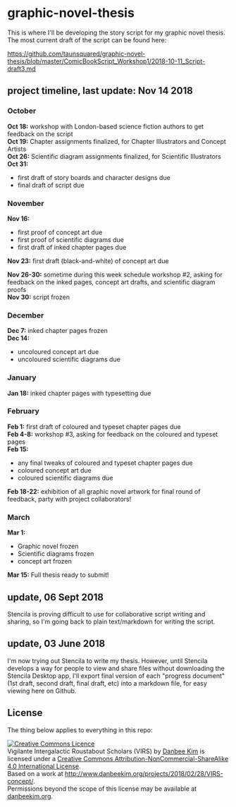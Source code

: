 # graphic-novel-thesis
This is where I'll be developing the story script for my graphic novel thesis. The most current draft of the script can be found here: 

https://github.com/taunsquared/graphic-novel-thesis/blob/master/ComicBookScript_Workshop1/2018-10-11_Script-draft3.md

## project timeline, last update: Nov 14 2018
### October
**Oct 18:** workshop with London-based science fiction authors to get feedback on the script  
**Oct 19:** Chapter assignments finalized, for Chapter Illustrators and Concept Artists  
**Oct 26:** Scientific diagram assignments finalized, for Scientific Illustrators  
**Oct 31:** 
* first draft of story boards and character designs due  
* final draft of script due  

### November  
**Nov 16:** 
* first proof of concept art due   
* first proof of scientific diagrams due  
* first draft of inked chapter pages due  

**Nov 23:** first draft (black-and-white) of concept art due

**Nov 26-30:** sometime during this week schedule workshop #2, asking for feedback on the inked pages, concept art drafts, and scientific diagram proofs  
**Nov 30:** script frozen  

### December
**Dec 7:** inked chapter pages frozen  
**Dec 14:** 
* uncoloured concept art due  
* uncoloured scientific diagrams due  

### January
**Jan 18:** inked chapter pages with typesetting due  

### February
**Feb 1:** first draft of coloured and typeset chapter pages due  
**Feb 4-8:** workshop #3, asking for feedback on the coloured and typeset pages  
**Feb 15:** 
* any final tweaks of coloured and typeset chapter pages due  
* coloured concept art due  
* coloured scientific diagrams due  

**Feb 18-22:** exhibition of all graphic novel artwork for final round of feedback, party with project collaborators!  

### March
**Mar 1:** 
* Graphic novel frozen  
* Scientific diagrams frozen  
* concept art frozen  

**Mar 15:** Full thesis ready to submit!   

## update, 06 Sept 2018
Stencila is proving difficult to use for collaborative script writing and sharing, so I'm going back to plain text/markdown for writing the script. 

## update, 03 June 2018
I'm now trying out Stencila to write my thesis. However, until Stencila develops a way for people to view and share files without downloading the Stencila Desktop app, I'll export final version of each "progress document" (1st draft, second draft, final draft, etc) into a markdown file, for easy viewing here on Github. 

## License
The thing below applies to everything in this repo: 

<a rel="license" href="http://creativecommons.org/licenses/by-nc-sa/4.0/"><img alt="Creative Commons Licence" style="border-width:0" src="https://i.creativecommons.org/l/by-nc-sa/4.0/88x31.png" /></a><br /><span xmlns:dct="http://purl.org/dc/terms/" property="dct:title">Vigilante Intergalactic Roustabout Scholars (VIRS)</span> by <a xmlns:cc="http://creativecommons.org/ns#" href="danbeekim.org" property="cc:attributionName" rel="cc:attributionURL">Danbee Kim</a> is licensed under a <a rel="license" href="http://creativecommons.org/licenses/by-nc-sa/4.0/">Creative Commons Attribution-NonCommercial-ShareAlike 4.0 International License</a>.<br />Based on a work at <a xmlns:dct="http://purl.org/dc/terms/" href="http://www.danbeekim.org/projects/2018/02/28/VIRS-concept/" rel="dct:source">http://www.danbeekim.org/projects/2018/02/28/VIRS-concept/</a>.<br />Permissions beyond the scope of this license may be available at <a xmlns:cc="http://creativecommons.org/ns#" href="danbeekim.org" rel="cc:morePermissions">danbeekim.org</a>.
